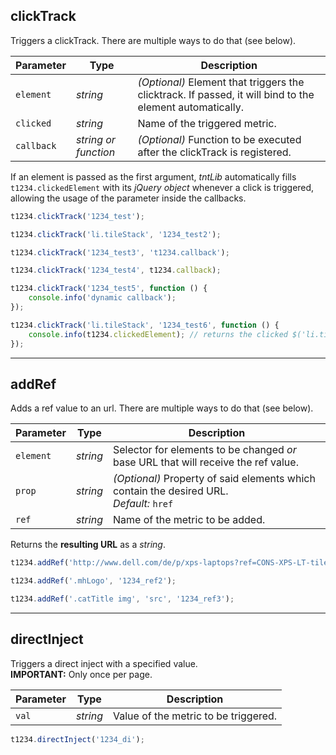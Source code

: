 ## clickTrack

Triggers a clickTrack. There are multiple ways to do that (see below).

Parameter | Type | Description
--- | --- | ---
`element` | *string* | *(Optional)* Element that triggers the clicktrack. If passed, it will bind to the element automatically.
`clicked` | *string* | Name of the triggered metric.
`callback` | *string or function* | *(Optional)* Function to be executed after the clickTrack is registered.

If an element is passed as the first argument, *tntLib* automatically fills `t1234.clickedElement` with its *jQuery object* whenever a click is triggered, allowing the usage of the parameter inside the callbacks.

```javascript
t1234.clickTrack('1234_test');
```

```javascript
t1234.clickTrack('li.tileStack', '1234_test2');
```

```javascript
t1234.clickTrack('1234_test3', 't1234.callback');
```

```javascript
t1234.clickTrack('1234_test4', t1234.callback);
```

```javascript
t1234.clickTrack('1234_test5', function () {
    console.info('dynamic callback');
});
```

```javascript
t1234.clickTrack('li.tileStack', '1234_test6', function () {
    console.info(t1234.clickedElement); // returns the clicked $('li.tileStack') object
});
```

---

## addRef

Adds a ref value to an url. There are multiple ways to do that (see below).

Parameter | Type | Description
--- | --- | ---
`element` | *string* | Selector for elements to be changed *or* base URL that will receive the ref value.
`prop` | *string* | *(Optional)* Property of said elements which contain the desired URL.<br />*Default:* `href`
`ref` | *string* | Name of the metric to be added.

Returns the **resulting URL** as a *string*.

```javascript
t1234.addRef('http://www.dell.com/de/p/xps-laptops?ref=CONS-XPS-LT-tile&s=dhs', '1234_ref1');
```

```javascript
t1234.addRef('.mhLogo', '1234_ref2');
```

```javascript
t1234.addRef('.catTitle img', 'src', '1234_ref3');
```

---

## directInject

Triggers a direct inject with a specified value.<br />**IMPORTANT:** Only once per page.

Parameter | Type | Description
--- | --- | ---
`val` | *string* | Value of the metric to be triggered.

```javascript
t1234.directInject('1234_di');
```